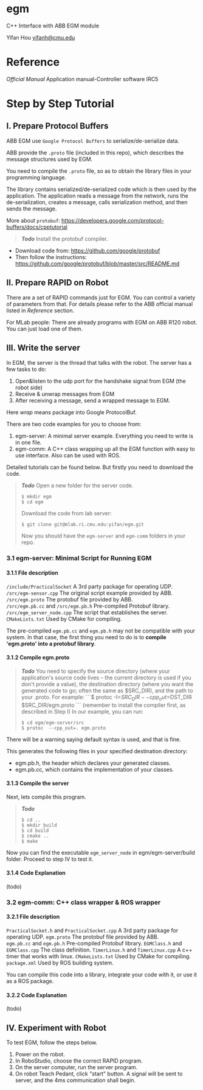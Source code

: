 # egm
C++ Interface with ABB EGM module

Yifan Hou
yifanh@cmu.edu

# Reference
*Official Manual*
Application manual-Controller software IRC5


# Step by Step Tutorial

## I. Prepare Protocol Buffers 
ABB EGM use ```Google Protocol Buffers``` to serialize/de-serialize data.

ABB provide the ```.proto``` file (included in this repo), which describes the message structures used by EGM.

You need to compile the ```.proto``` file, so as to obtain the library files in your programming language.

The library contains serialized/de-serialized code which is then used by the application. The application reads a message from the network, runs the de-serialization, creates a message, calls serialization method, and then sends the message.

More about ```protobuf```:
https://developers.google.com/protocol-buffers/docs/cpptutorial

> ***Todo***
Install the protobuf compiler.
* Download code from: 
https://github.com/google/protobuf
* Then follow the instructions:
https://github.com/google/protobuf/blob/master/src/README.md


## II. Prepare RAPID on Robot
There are a set of RAPID commands just for EGM. You can control a variety of parameters from that. For details please refer to the ABB official manual listed in *Reference* section.

For MLab people:
There are already programs with EGM on ABB R120 robot.
You can just load one of them.


## III. Write the server
In EGM, the server is the thread that talks with the robot.
The server has a few tasks to do:
1. Open&listen to the udp port for the handshake signal from EGM (the robot side)
2. Receive & unwrap messages from EGM
3. After receiving a message, send a wrapped message to EGM.

Here *wrap* means package into Google ProtocolBuf.
 
There are two code examples for you to choose from: 
1. egm-server: A minimal server example. Everything you need to write is in one file.
2. egm-comm: A C++ class wrapping up all the EGM function with easy to use interface. Also can be used with ROS.

Detailed tutorials can be found below. But firstly you need to download the code.
>***Todo***
> Open a new folder for the server code.
> ``` 
> $ mkdir egm
> $ cd egm
> ```
> Download the code from lab server:
> ``` bash
> $ git clone git@mlab.ri.cmu.edu:yifan/egm.git
> ```
> Now you should have the ```egm-server``` and ```egm-comm``` folders in your repo.

### 3.1 egm-server: Minimal Script for Running EGM
#### 3.1.1 File description
```/include/PracticalSocket``` A 3rd party package for operating UDP.
```/src/egm-sensor.cpp``` The original script example provided by ABB.
```/src/egm.proto``` The protobuf file provided by ABB.  
```/src/egm.pb.cc``` and ```/src/egm.pb.h``` Pre-compiled Protobuf library. 
```/src/egm_server_node.cpp``` The script that establishes the server.
```CMakeLists.txt``` Used by CMake for compiling. 


The pre-compiled  ```egm.pb.cc``` and ```egm.pb.h``` may not be compatible with your system. In that case, the first thing  you need to do is to **compile 'egm.proto' into a protobuf library**.  

#### 3.1.2 Compile egm.proto
> ***Todo***
>  You need to specify the source directory (where your application's source code lives – the current directory is used if you don't provide a value), the destination directory (where you want the generated code to go; often the same as $SRC_DIR), and the path to your .proto. 
> For example: ```$ protoc -I=$SRC_DIR --cpp_out=$DST_DIR $SRC_DIR/egm.proto ```
(remember to install the compiler first, as described in Step I)
In our example, you can run: 
> ``` 
> $ cd egm/egm-server/src
> $ protoc  --cpp_out=. egm.proto 
> ```
There will be a warning saying default syntax is used, and that is fine.

This generates the following files in your specified destination directory:

- egm.pb.h, the header which declares your generated classes.
- egm.pb.cc, which contains the implementation of your classes.

#### 3.1.3 Compile the server 
Next, lets compile this program.
> ***Todo***
> ```
> $ cd ..
> $ mkdir build
> $ cd build
> $ cmake ..
> $ make
> ```

Now  you can find the executable ```egm_server_node``` in egm/egm-server/build folder.
Proceed to step IV to test it.

#### 3.1.4 Code Explanation
(todo)


### 3.2 egm-comm: C++ class wrapper & ROS wrapper
#### 3.2.1 File description
```PracticalSocket.h``` and ```PracticalSocket.cpp``` A 3rd party package for operating UDP.
```egm.proto``` The protobuf file provided by ABB.  
```egm.pb.cc``` and ```egm.pb.h``` Pre-compiled Protobuf library. 
```EGMClass.h``` and ```EGMClass.cpp``` The class definition.
```TimerLinux.h``` and ```TimerLinux.cpp``` A c++ timer that works with linux.
```CMakeLists.txt``` Used by CMake for compiling. 
```package.xml``` Used by ROS building system.

You can compile this code into a library, integrate your code with it, or use it as a ROS package.

#### 3.2.2 Code Explanation
(todo)

## IV. Experiment with Robot
To test EGM, follow the steps below.
1. Power on the robot.
2. In RoboStudio, choose the correct RAPID program.
3. On the server computer, run the server program.
4. On robot Teach Pedant, click "start" button. A signal will be sent to server, and the 4ms communication shall begin.
